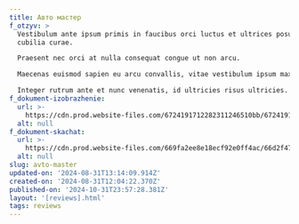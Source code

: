 ```yaml
---
title: Авто мастер
f_otzyv: >
  Vestibulum ante ipsum primis in faucibus orci luctus et ultrices posuere
  cubilia curae.

  Praesent nec orci at nulla consequat congue ut non arcu.

  Maecenas euismod sapien eu arcu convallis, vitae vestibulum ipsum maximus.

  Integer rutrum ante et nunc venenatis, id ultricies risus ultricies.
f_dokument-izobrazhenie:
  url: >-
    https://cdn.prod.website-files.com/6724191712282311246510bb/672419171228231124651220_%D0%9E%D1%82%D0%B7%D1%8B%D0%B2-%D0%B7%D0%B0%D0%B1%D0%B8%D0%B2%D0%BA%D0%B0.jpg
  alt: null
f_dokument-skachat:
  url: >-
    https://cdn.prod.website-files.com/669fa2ee8e18ecf92e0ff4ac/66d2f47dc73fcd2173a7feca_image8.jpeg
  alt: null
slug: avto-master
updated-on: '2024-08-31T13:14:09.914Z'
created-on: '2024-08-31T12:04:22.370Z'
published-on: '2024-10-31T23:57:28.381Z'
layout: '[reviews].html'
tags: reviews
---
```



